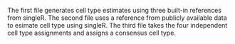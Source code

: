 The first file generates cell type estimates using three built-in references from singleR.
The second file uses a reference from publicly available data to esimate cell type using singleR.
The third file takes the four independent cell type assignments and assigns a consensus cell type. 
